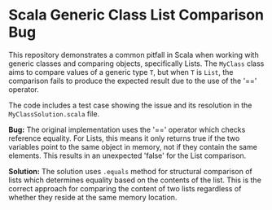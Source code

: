 # Scala Generic Class List Comparison Bug

This repository demonstrates a common pitfall in Scala when working with generic classes and comparing objects, specifically Lists.  The `MyClass` class aims to compare values of a generic type `T`, but when `T` is `List`, the comparison fails to produce the expected result due to the use of the '==' operator.

The code includes a test case showing the issue and its resolution in the `MyClassSolution.scala` file.

**Bug:** The original implementation uses the '==' operator which checks reference equality. For Lists, this means it only returns true if the two variables point to the same object in memory, not if they contain the same elements. This results in an unexpected 'false' for the List comparison.

**Solution:** The solution uses `.equals` method for structural comparison of lists which determines equality based on the contents of the list.  This is the correct approach for comparing the content of two lists regardless of whether they reside at the same memory location.
